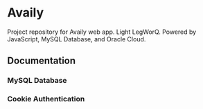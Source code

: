 # Availy
Project repository for Availy web app. Light LegWorQ. Powered by JavaScript, MySQL Database, and Oracle Cloud.

## Documentation

### MySQL Database

### Cookie Authentication
